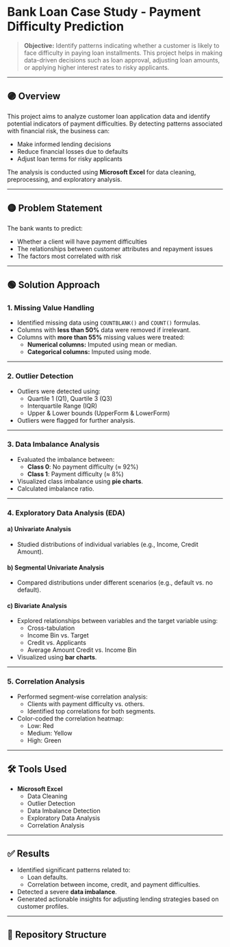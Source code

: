 # Bank Loan Case Study - Payment Difficulty Prediction

> **Objective:** Identify patterns indicating whether a customer is likely to face difficulty in paying loan installments. This project helps in making data-driven decisions such as loan approval, adjusting loan amounts, or applying higher interest rates to risky applicants.

---

## 🟣 Overview

This project aims to analyze customer loan application data and identify potential indicators of payment difficulties. By detecting patterns associated with financial risk, the business can:
- Make informed lending decisions
- Reduce financial losses due to defaults
- Adjust loan terms for risky applicants

The analysis is conducted using **Microsoft Excel** for data cleaning, preprocessing, and exploratory analysis.

---

## 🟡 Problem Statement

The bank wants to predict:
- Whether a client will have payment difficulties
- The relationships between customer attributes and repayment issues
- The factors most correlated with risk

---

## 🟢 Solution Approach

### 1. Missing Value Handling
- Identified missing data using `COUNTBLANK()` and `COUNT()` formulas.
- Columns with **less than 50%** data were removed if irrelevant.
- Columns with **more than 55%** missing values were treated:
   - **Numerical columns:** Imputed using mean or median.
   - **Categorical columns:** Imputed using mode.

---

### 2. Outlier Detection
- Outliers were detected using:
   - Quartile 1 (Q1), Quartile 3 (Q3)
   - Interquartile Range (IQR)
   - Upper & Lower bounds (UpperForm & LowerForm)
- Outliers were flagged for further analysis.

---

### 3. Data Imbalance Analysis
- Evaluated the imbalance between:
   - **Class 0**: No payment difficulty (≈ 92%)
   - **Class 1**: Payment difficulty (≈ 8%)
- Visualized class imbalance using **pie charts**.
- Calculated imbalance ratio.

---

### 4. Exploratory Data Analysis (EDA)

#### a) Univariate Analysis
- Studied distributions of individual variables (e.g., Income, Credit Amount).

#### b) Segmental Univariate Analysis
- Compared distributions under different scenarios (e.g., default vs. no default).

#### c) Bivariate Analysis
- Explored relationships between variables and the target variable using:
   - Cross-tabulation
   - Income Bin vs. Target
   - Credit vs. Applicants
   - Average Amount Credit vs. Income Bin
- Visualized using **bar charts**.

---

### 5. Correlation Analysis
- Performed segment-wise correlation analysis:
   - Clients with payment difficulty vs. others.
   - Identified top correlations for both segments.
- Color-coded the correlation heatmap:
   - Low: Red
   - Medium: Yellow
   - High: Green

---

## 🛠️ Tools Used
- **Microsoft Excel**
   - Data Cleaning
   - Outlier Detection
   - Data Imbalance Detection
   - Exploratory Data Analysis
   - Correlation Analysis

---

## ✅ Results
- Identified significant patterns related to:
   - Loan defaults.
   - Correlation between income, credit, and payment difficulties.
- Detected a severe **data imbalance**.
- Generated actionable insights for adjusting lending strategies based on customer profiles.

---

## 📂 Repository Structure

